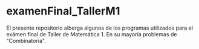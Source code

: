 # examenFinal_TallerM1
El presente repositorio alberga algunos de los programas utilizados para el exámen final de Taller de Matemática 1. En su mayoría problemas de "Combinatoria". 
